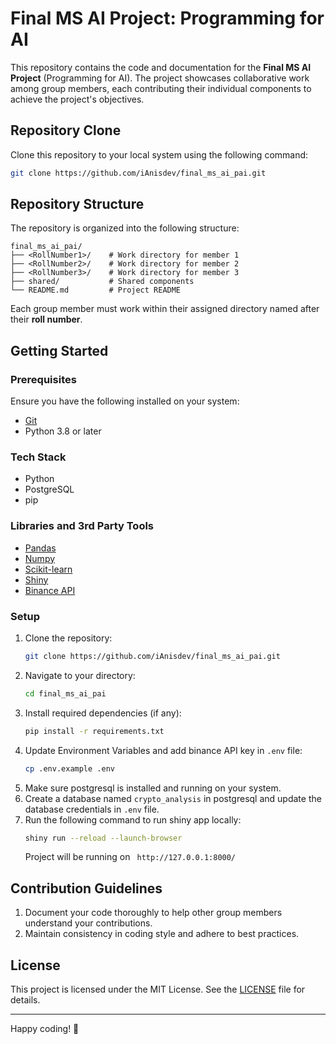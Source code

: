 # Final MS AI Project: Programming for AI

This repository contains the code and documentation for the **Final MS AI Project** (Programming for AI). The project showcases collaborative work among group members, each contributing their individual components to achieve the project's objectives.

## Repository Clone

Clone this repository to your local system using the following command:

```bash
git clone https://github.com/iAnisdev/final_ms_ai_pai.git
```

## Repository Structure

The repository is organized into the following structure:

```
final_ms_ai_pai/
├── <RollNumber1>/    # Work directory for member 1
├── <RollNumber2>/    # Work directory for member 2
├── <RollNumber3>/    # Work directory for member 3
├── shared/           # Shared components 
└── README.md         # Project README
```

Each group member must work within their assigned directory named after their **roll number**.

## Getting Started

### Prerequisites

Ensure you have the following installed on your system:
- [Git](https://git-scm.com/)
- Python 3.8 or later

### Tech Stack
- Python
- PostgreSQL
- pip

### Libraries and 3rd Party Tools
- [Pandas](https://pandas.pydata.org/)
- [Numpy](https://numpy.org/)
- [Scikit-learn](https://scikit-learn.org/)
- [Shiny](https://shiny.rstudio.com/)
- [Binance API](https:binance.com)

### Setup

1. Clone the repository:
   ```bash
   git clone https://github.com/iAnisdev/final_ms_ai_pai.git
   ```
2. Navigate to your directory:
   ```bash
   cd final_ms_ai_pai
   ```
3. Install required dependencies (if any):
   ```bash
   pip install -r requirements.txt
   ```
4. Update Environment Variables and add binance API key in `.env` file:
   ```bash
   cp .env.example .env
   ```
5. Make sure postgresql is installed and running on your system.
6. Create a database named `crypto_analysis` in postgresql and update the database credentials in `.env` file.
7. Run the following command to run shiny app locally:
   ```bash
   shiny run --reload --launch-browser
   ```
   Project will be running on ` http://127.0.0.1:8000/`

## Contribution Guidelines

1. Document your code thoroughly to help other group members understand your contributions.
3. Maintain consistency in coding style and adhere to best practices.

## License

This project is licensed under the MIT License. See the [LICENSE](LICENSE) file for details.

---

Happy coding! 🚀
